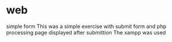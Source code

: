 # web
simple form
This was a simple exercise with submit form and php processing page displayed after submittion
The xampp was used 
